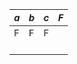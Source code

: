 | $a$ | $b$ | $c$ | $F$ |
| --- | --- | --- | --- |
| F   | F   | F   |     |
|     |     |     |     |
|     |     |     |     |
|     |     |     |     |
|     |     |     |     |
